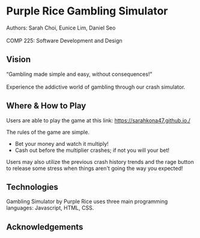 # Purple Rice Gambling Simulator

Authors: Sarah Choi, Eunice Lim, Daniel Seo \
\
COMP 225: Software Development and Design

## Vision
“Gambling made simple and easy, without consequences!"\
\
Experience the addictive world of gambling through our crash simulator.

## Where & How to Play
Users are able to play the game at this link: https://sarahkona47.github.io./ 

The rules of the game are simple. 
- Bet your money and watch it multiply!
- Cash out before the multiplier crashes; if not you will your bet! 

Users may also utilize the previous crash history trends and the rage button to release some stress when things aren't going the way you expected! 

## Technologies
Gambling Simulator by Purple Rice uses three main programming languages: Javascript, HTML, CSS.

## Acknowledgements
